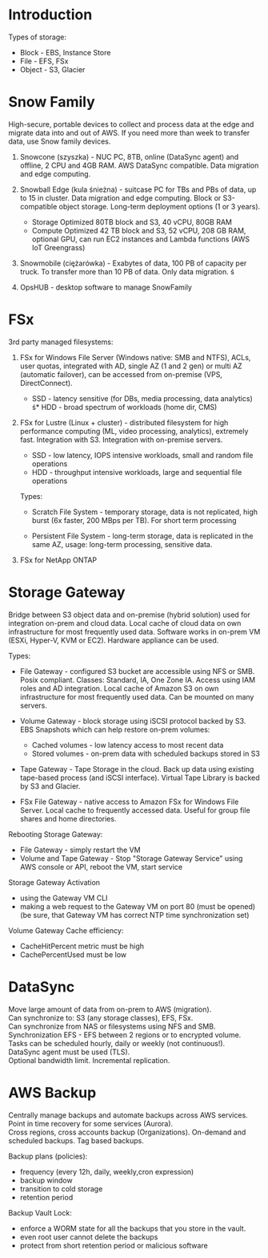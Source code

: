 # Introduction

Types of storage:
* Block - EBS, Instance Store
* File - EFS, FSx
* Object - S3, Glacier

# Snow Family
High-secure, portable devices to collect and process data at the edge and migrate data into and out of AWS. If you need more than week to transfer data, use Snow family devices.

1. Snowcone (szyszka) - NUC PC, 8TB, online (DataSync agent) and offline, 2 CPU and 4GB RAM. AWS DataSync compatible. Data migration and edge computing.

2. Snowball Edge (kula śnieżna) - suitcase PC for TBs and PBs of data, up to 15 in cluster. Data migration and edge computing. Block or S3-compatible object storage. Long-term deployment options (1 or 3 years).

    * Storage Optimized 80TB block and S3, 40 vCPU, 80GB RAM
    * Compute Optimized 42 TB block and S3, 52 vCPU, 208 GB RAM, optional GPU, can run EC2 instances and Lambda functions (AWS IoT Greengrass)

3. Snowmobile (ciężarówka) - Exabytes of data, 100 PB of capacity per truck. To transfer more than 10 PB of data. Only data migration.
ś
4. OpsHUB - desktop software to manage SnowFamily

# FSx

3rd party managed filesystems:

1. FSx for Windows File Server (Windows native: SMB and NTFS), ACLs, user quotas, integrated with AD, single AZ (1 and 2 gen) or multi AZ (automatic failover), can be accessed from on-premise (VPS, DirectConnect).
    * SSD - latency sensitive (for DBs, media processing, data analytics)
    ś* HDD - broad spectrum of workloads (home dir, CMS)

2. FSx for Lustre (Linux + cluster) - distributed filesystem for high performance computing (ML, video processing, analytics), extremely fast. Integration with S3. Integration with on-premise servers.
    * SSD - low latency, IOPS intensive workloads, small and random file operations
    * HDD - throughput intensive workloads, large and sequential file operations

    Types:
    * Scratch File System - temporary storage, data is not replicated, high burst (6x faster, 200 MBps per TB). For short term processing

    * Persistent File System - long-term storage, data is replicated in the same AZ, usage: long-term processing, sensitive data.

3. FSx for NetApp ONTAP

# Storage Gateway

Bridge between S3 object data and on-premise (hybrid solution) used for integration on-prem and cloud data. Local cache of cloud data on own infrastructure for most frequently used data. Software works in on-prem VM (ESXi, Hyper-V, KVM or EC2). Hardware appliance can be used.

Types:
* File Gateway - configured S3 bucket are accessible using NFS or SMB. Posix compliant. Classes: Standard, IA, One Zone IA. Access using IAM roles and AD integration. Local cache of Amazon S3 on own infrastructure for most frequently used data. Can be mounted on many servers.

* Volume Gateway - block storage using iSCSI protocol backed by S3.\
EBS Snapshots which can help restore on-prem volumes:
    * Cached volumes - low latency access to most recent data
    * Stored volumes - on-prem data with scheduled backups stored in S3

* Tape Gateway - Tape Storage in the cloud. Back up data using existing tape-based process (and iSCSI interface). Virtual Tape Library is backed by S3 and Glacier.

* FSx File Gateway - native access to Amazon FSx for Windows File Server. Local cache to frequently accessed data. Useful for group file shares and home directories.

Rebooting Storage Gateway:
* File Gateway - simply restart the VM
* Volume and Tape Gateway - Stop "Storage Gateway Service" using AWS console or API, reboot the VM, start service

Storage Gateway Activation
* using the Gateway VM CLI
* making a web request to the Gateway VM on port 80 (must be opened)
(be sure, that Gateway VM has correct NTP time synchronization set)

Volume Gateway Cache efficiency:
* CacheHitPercent metric must be high
* CachePercentUsed must be low

# DataSync
Move large amount of data from on-prem to AWS (migration).\
Can synchronize to: S3 (any storage classes), EFS, FSx.\
Can synchronize from NAS or filesystems using NFS and SMB.\
Synchronization EFS - EFS between 2 regions or to encrypted volume.\
Tasks can be scheduled hourly, daily or weekly (not continuous!).\
DataSync agent must be used (TLS).\
Optional bandwidth limit. Incremental replication.

# AWS Backup
Centrally manage backups and automate backups across AWS services.\
Point in time recovery for some services (Aurora).\
Cross regions, cross accounts backup (Organizations).
On-demand and scheduled backups. Tag based backups.

Backup plans (policies):
* frequency (every 12h, daily, weekly,cron expression)
* backup window
* transition to cold storage
* retention period

Backup Vault Lock:
* enforce a WORM state for all the backups that you store in the vault.
* even root user cannot delete the backups
* protect from short retention period or malicious software